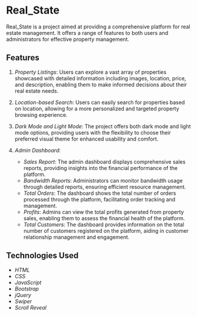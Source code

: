 # Real_State

Real_State is a project aimed at providing a comprehensive platform for real estate management. It offers a range of features to both users and administrators for effective property management.

## Features

1. *Property Listings*: Users can explore a vast array of properties showcased with detailed information including images, location, price, and description, enabling them to make informed decisions about their real estate needs.

2. *Location-based Search*: Users can easily search for properties based on location, allowing for a more personalized and targeted property browsing experience.

3. *Dark Mode and Light Mode*: The project offers both dark mode and light mode options, providing users with the flexibility to choose their preferred visual theme for enhanced usability and comfort.

4. *Admin Dashboard*:
    - *Sales Report*: The admin dashboard displays comprehensive sales reports, providing insights into the financial performance of the platform.
    - *Bandwidth Reports*: Administrators can monitor bandwidth usage through detailed reports, ensuring efficient resource management.
    - *Total Orders*: The dashboard shows the total number of orders processed through the platform, facilitating order tracking and management.
    - *Profits*: Admins can view the total profits generated from property sales, enabling them to assess the financial health of the platform.
    - *Total Customers*: The dashboard provides information on the total number of customers registered on the platform, aiding in customer relationship management and engagement.

## Technologies Used

- *HTML*
- *CSS*
- *JavaScript*
- *Bootstrap*
- *jQuery*
- *Swiper*
- *Scroll Reveal*

